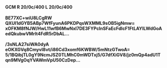 #### GCM R 20/0c/400 L 20/0c/400
**BE77XC+wiU8LCgRW**<br/>**QXUI1dGYB5ABp7WfFyunA6PKDPqsWXMML9sOB5igNmw=**<br/>**xOFKM8fNJW/HwL11wfB6MwNxI7DE3FYPclnSFaEcFdlcF1FtLAYILWdGoAedQkubwVMrlt4FdR5rDbAL...**<br/><br/>
**/3sNLA27siWA0dyA**<br/>**eOKXGVq8Cmyvl8vt/i86Cd3xomf6KWBW/5mNtzGTwoA=**<br/>**5/1BQibjTL0gY9NcmJSZ0TLMhC0mWDTxj5/G7dfXiGV8/jz0mQp4adU1Tqn9MVgOqYVAWmVpU50CzDep...**